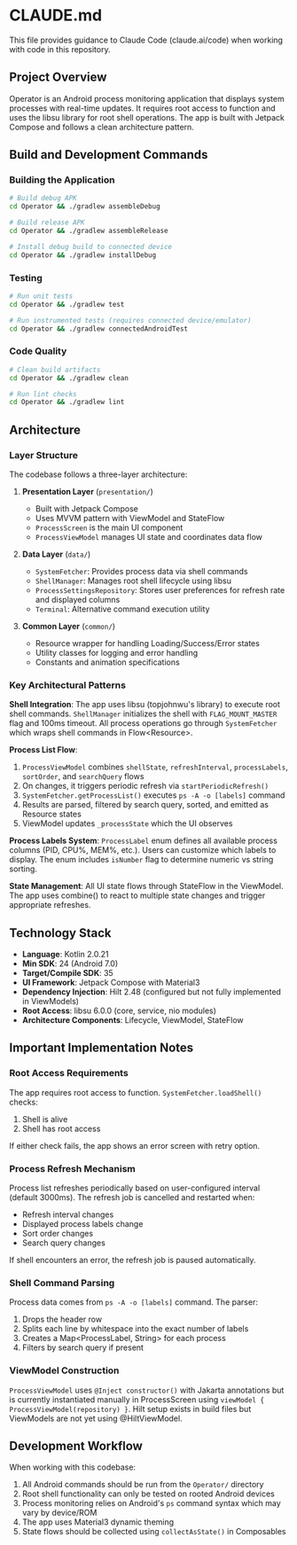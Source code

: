 # CLAUDE.md

This file provides guidance to Claude Code (claude.ai/code) when working with code in this repository.

## Project Overview

Operator is an Android process monitoring application that displays system processes with real-time updates. It requires root access to function and uses the libsu library for root shell operations. The app is built with Jetpack Compose and follows a clean architecture pattern.

## Build and Development Commands

### Building the Application

```bash
# Build debug APK
cd Operator && ./gradlew assembleDebug

# Build release APK
cd Operator && ./gradlew assembleRelease

# Install debug build to connected device
cd Operator && ./gradlew installDebug
```

### Testing

```bash
# Run unit tests
cd Operator && ./gradlew test

# Run instrumented tests (requires connected device/emulator)
cd Operator && ./gradlew connectedAndroidTest
```

### Code Quality

```bash
# Clean build artifacts
cd Operator && ./gradlew clean

# Run lint checks
cd Operator && ./gradlew lint
```

## Architecture

### Layer Structure

The codebase follows a three-layer architecture:

1. **Presentation Layer** (`presentation/`)
   - Built with Jetpack Compose
   - Uses MVVM pattern with ViewModel and StateFlow
   - `ProcessScreen` is the main UI component
   - `ProcessViewModel` manages UI state and coordinates data flow

2. **Data Layer** (`data/`)
   - `SystemFetcher`: Provides process data via shell commands
   - `ShellManager`: Manages root shell lifecycle using libsu
   - `ProcessSettingsRepository`: Stores user preferences for refresh rate and displayed columns
   - `Terminal`: Alternative command execution utility

3. **Common Layer** (`common/`)
   - Resource wrapper for handling Loading/Success/Error states
   - Utility classes for logging and error handling
   - Constants and animation specifications

### Key Architectural Patterns

**Shell Integration**: The app uses libsu (topjohnwu's library) to execute root shell commands. `ShellManager` initializes the shell with `FLAG_MOUNT_MASTER` flag and 100ms timeout. All process operations go through `SystemFetcher` which wraps shell commands in Flow<Resource<T>>.

**Process List Flow**:
1. `ProcessViewModel` combines `shellState`, `refreshInterval`, `processLabels`, `sortOrder`, and `searchQuery` flows
2. On changes, it triggers periodic refresh via `startPeriodicRefresh()`
3. `SystemFetcher.getProcessList()` executes `ps -A -o [labels]` command
4. Results are parsed, filtered by search query, sorted, and emitted as Resource states
5. ViewModel updates `_processState` which the UI observes

**Process Labels System**: `ProcessLabel` enum defines all available process columns (PID, CPU%, MEM%, etc.). Users can customize which labels to display. The enum includes `isNumber` flag to determine numeric vs string sorting.

**State Management**: All UI state flows through StateFlow in the ViewModel. The app uses combine() to react to multiple state changes and trigger appropriate refreshes.

## Technology Stack

- **Language**: Kotlin 2.0.21
- **Min SDK**: 24 (Android 7.0)
- **Target/Compile SDK**: 35
- **UI Framework**: Jetpack Compose with Material3
- **Dependency Injection**: Hilt 2.48 (configured but not fully implemented in ViewModels)
- **Root Access**: libsu 6.0.0 (core, service, nio modules)
- **Architecture Components**: Lifecycle, ViewModel, StateFlow

## Important Implementation Notes

### Root Access Requirements

The app requires root access to function. `SystemFetcher.loadShell()` checks:
1. Shell is alive
2. Shell has root access

If either check fails, the app shows an error screen with retry option.

### Process Refresh Mechanism

Process list refreshes periodically based on user-configured interval (default 3000ms). The refresh job is cancelled and restarted when:
- Refresh interval changes
- Displayed process labels change
- Sort order changes
- Search query changes

If shell encounters an error, the refresh job is paused automatically.

### Shell Command Parsing

Process data comes from `ps -A -o [labels]` command. The parser:
1. Drops the header row
2. Splits each line by whitespace into the exact number of labels
3. Creates a Map<ProcessLabel, String> for each process
4. Filters by search query if present

### ViewModel Construction

`ProcessViewModel` uses `@Inject constructor()` with Jakarta annotations but is currently instantiated manually in ProcessScreen using `viewModel { ProcessViewModel(repository) }`. Hilt setup exists in build files but ViewModels are not yet using @HiltViewModel.

## Development Workflow

When working with this codebase:

1. All Android commands should be run from the `Operator/` directory
2. Root shell functionality can only be tested on rooted Android devices
3. Process monitoring relies on Android's `ps` command syntax which may vary by device/ROM
4. The app uses Material3 dynamic theming
5. State flows should be collected using `collectAsState()` in Composables
